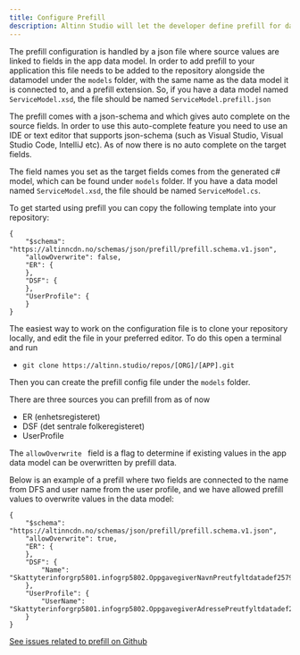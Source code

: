 ```yaml
---
title: Configure Prefill
description: Altinn Studio will let the developer define prefill for datamodel from register and profile
---
```


The prefill configuration is handled by a json file where source values are linked to fields in the app data model.  In order to add prefill to your application this file needs to be added to the repository alongside the datamodel under the `models` folder, with the same name as the data model it is connected to, and a prefill extension. So, if you have a data model named `ServiceModel.xsd`, the file should be named `ServiceModel.prefill.json` 

The prefill comes with a json-schema and which gives auto complete on the source fields. In order to use this auto-complete feature you need to use an IDE or text editor that supports json-schema (such as Visual Studio, Visual Studio Code, IntelliJ etc). As of now there is no auto complete on the target fields.

The field names you set as the target fields comes from the generated c# model, which can be found under `models` folder. If you have a data model named `ServiceModel.xsd`, the file should be named `ServiceModel.cs`. 

To get started using prefill you can copy the following template into your repository:

```
{
    "$schema": "https://altinncdn.no/schemas/json/prefill/prefill.schema.v1.json",
	"allowOverwrite": false,
	"ER": {
	},
	"DSF": {
	},
	"UserProfile": {
	}
}
```
The easiest way to work on the configuration file is to clone your repository locally, and edit the file in your preferred editor.
To do this open a terminal and run
- `git clone https://altinn.studio/repos/[ORG]/[APP].git`

Then you can create the prefill config file under the `models` folder. 

There are three sources you can prefill from as of now

- ER (enhetsregisteret)
- DSF (det sentrale folkeregisteret)
- UserProfile 


The `allowOverwrite ` field is a flag to determine if existing values in the app data model can be overwritten by prefill data. 

Below is an example of a prefill where two fields are connected to the name from DFS and user name from the user profile, and we have allowed prefill values to overwrite values in the data model:

```
{
	"$schema": "https://altinncdn.no/schemas/json/prefill/prefill.schema.v1.json",
	"allowOverwrite": true,
	"ER": {
	},
	"DSF": {
		"Name": "Skattyterinforgrp5801.infogrp5802.OppgavegiverNavnPreutfyltdatadef25795.value"
	},
	"UserProfile": {
		"UserName": "Skattyterinforgrp5801.infogrp5802.OppgavegiverAdressePreutfyltdatadef25796.value"
	}
}
```

[See issues related to prefill on Github](https://github.com/Altinn/altinn-studio/labels/area%2Fprefill)
